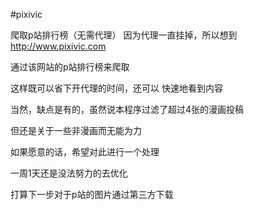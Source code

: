 #pixivic

爬取p站排行榜（无需代理）
因为代理一直挂掉，所以想到
http://www.pixivic.com

通过该网站的p站排行榜来爬取

这样既可以省下开代理的时间，还可以
快速地看到内容

当然，缺点是有的，虽然说本程序过滤了超过4张的漫画投稿

但还是关于一些非漫画而无能为力

如果愿意的话，希望对此进行一个处理

一周1天还是没法努力的去优化

打算下一步对于p站的图片通过第三方下载
